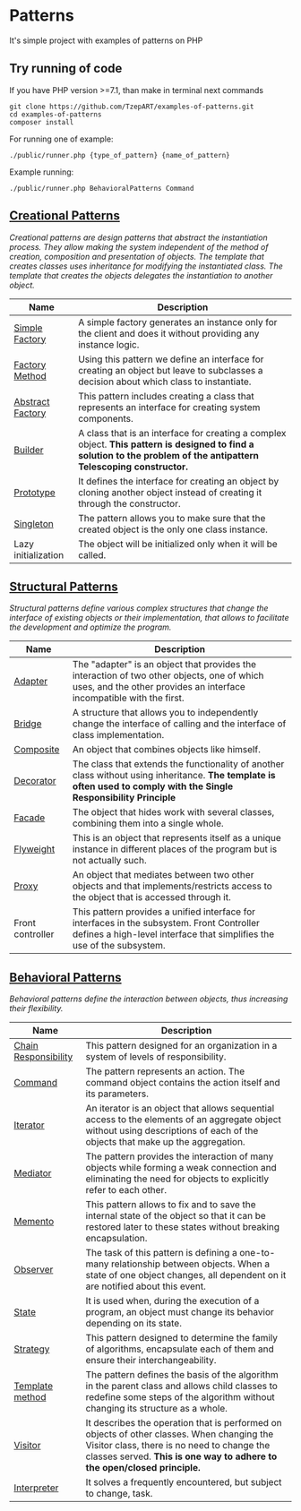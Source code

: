# Patterns
It's simple project with examples of patterns on PHP

## Try running of code
If you have PHP version >=7.1, than make in terminal next commands

``` shell script
git clone https://github.com/TzepART/examples-of-patterns.git
cd examples-of-patterns
composer install
```

For running one of example:
``` shell script
./public/runner.php {type_of_pattern} {name_of_pattern}
```

Example running:
``` shell script
./public/runner.php BehavioralPatterns Command
```

## [Creational Patterns](src/CreationalPatterns)
*Creational patterns are design patterns that abstract the instantiation process. They allow making the system 
independent of the method of creation, composition and presentation of objects. The template that creates 
classes uses inheritance for modifying the instantiated class. The template that creates the objects delegates 
the instantiation to another object.*


| Name | Description |
| -------- | ----------- |
| [Simple Factory](src/CreationalPatterns/SimpleFactory) | A simple factory generates an instance only for the client and does it without providing any instance logic. |
| [Factory Method](src/CreationalPatterns/FactoryMethod) | Using this pattern we define an interface for creating an object but leave to subclasses a decision about which class to instantiate. |
| [Abstract Factory](src/CreationalPatterns/AbstractFactory) | This pattern includes creating a class that represents an interface for creating system components.|
| [Builder](src/CreationalPatterns/Builder) | A class that is an interface for creating a complex object. **This pattern is designed to find a solution to the problem of the antipattern Telescoping constructor.** |
| [Prototype](src/CreationalPatterns/Prototype) | It defines the interface for creating an object by cloning another object instead of creating it through the constructor. |
| [Singleton](src/CreationalPatterns/Singleton) | The pattern allows you to make sure that the created object is the only one class instance. |
| Lazy initialization | The object will be initialized only when it will be called. |

## [Structural Patterns](src/StructuralPatterns)
*Structural patterns define various complex structures that change the interface of existing objects or their implementation, 
that allows to facilitate the development and optimize the program.*


| Name | Description |
| ---- | ------------ |
| [Adapter](src/StructuralPatterns/Adapter) | The "adapter" is an object that provides the interaction of two other objects, one of which uses, and the other provides an interface incompatible with the first. |
| [Bridge](src/StructuralPatterns/Bridge) | A structure that allows you to independently change the interface of calling and the interface of class implementation. |
| [Composite](src/StructuralPatterns/Composite) |	An object that combines objects like himself. |
| [Decorator](src/StructuralPatterns/Decorator) | The class that extends the functionality of another class without using inheritance. **The template is often used to comply with the Single Responsibility Principle** |
| [Facade](src/StructuralPatterns/Facade) | The object that hides work with several classes, combining them into a single whole. |
| [Flyweight](src/StructuralPatterns/Flyweight) | This is an object that represents itself as a unique instance in different places of the program but is not actually such. |
| [Proxy](src/StructuralPatterns/Proxy) | An object that mediates between two other objects and that implements/restricts access to the object that is accessed through it. |
| Front controller | This pattern provides a unified interface for interfaces in the subsystem. Front Controller defines a high-level interface that simplifies the use of the subsystem. |	

## [Behavioral Patterns](src/BehavioralPatterns)
*Behavioral patterns define the interaction between objects, thus increasing their flexibility.*


| Name | Description |
| -------- | -------- |
| [Chain Responsibility](src/BehavioralPatterns/ChainResponsibility)	| This pattern designed for an organization in a system of levels of responsibility. |
| [Command](src/BehavioralPatterns/Command)	| The pattern represents an action. The command object contains the action itself and its parameters. |
| [Iterator](src/BehavioralPatterns/Iterator)	| An iterator is an object that allows sequential access to the elements of an aggregate object without using descriptions of each of the objects that make up the aggregation. |
| [Mediator](src/BehavioralPatterns/Mediator)	| The pattern provides the interaction of many objects while forming a weak connection and eliminating the need for objects to explicitly refer to each other. |
| [Memento](src/BehavioralPatterns/Memento)	| This pattern allows to fix and to save the internal state of the object so that it can be restored later to these states without breaking encapsulation. |
| [Observer](src/BehavioralPatterns/Observer)	| The task of this pattern is defining a one-to-many relationship between objects. When a state of one object changes, all dependent on it are notified about this event. |
| [State](src/BehavioralPatterns/State)	| It is used when, during the execution of a program, an object must change its behavior depending on its state. |
| [Strategy](src/BehavioralPatterns/Strategy)	| This pattern designed to determine the family of algorithms, encapsulate each of them and ensure their interchangeability. |
| [Template method](src/BehavioralPatterns/TemplateMethod)	| The pattern defines the basis of the algorithm in the parent class and allows child classes to redefine some steps of the algorithm without changing its structure as a whole. |
| [Visitor](src/BehavioralPatterns/Visitor)	| It describes the operation that is performed on objects of other classes. When changing the Visitor class, there is no need to change the classes served. **This is one way to adhere to the open/closed principle.** |
| [Interpreter](src/BehavioralPatterns/Interpreter) | It solves a frequently encountered, but subject to change, task. |



